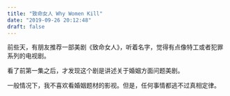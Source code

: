 ```yaml
---
title: "致命女人 Why Women Kill"
date: "2019-09-26 20:12:48"
draft: false
---
```


前些天，有朋友推荐一部美剧《致命女人》，听着名字，觉得有点像特工或者犯罪系列的电视剧。

看了前第一集之后，才发现这个剧是讲述关于婚姻方面问题美剧。

一般情况下，我不喜欢看婚姻题材的影视。但是，任何事情都逃不过真相定律。